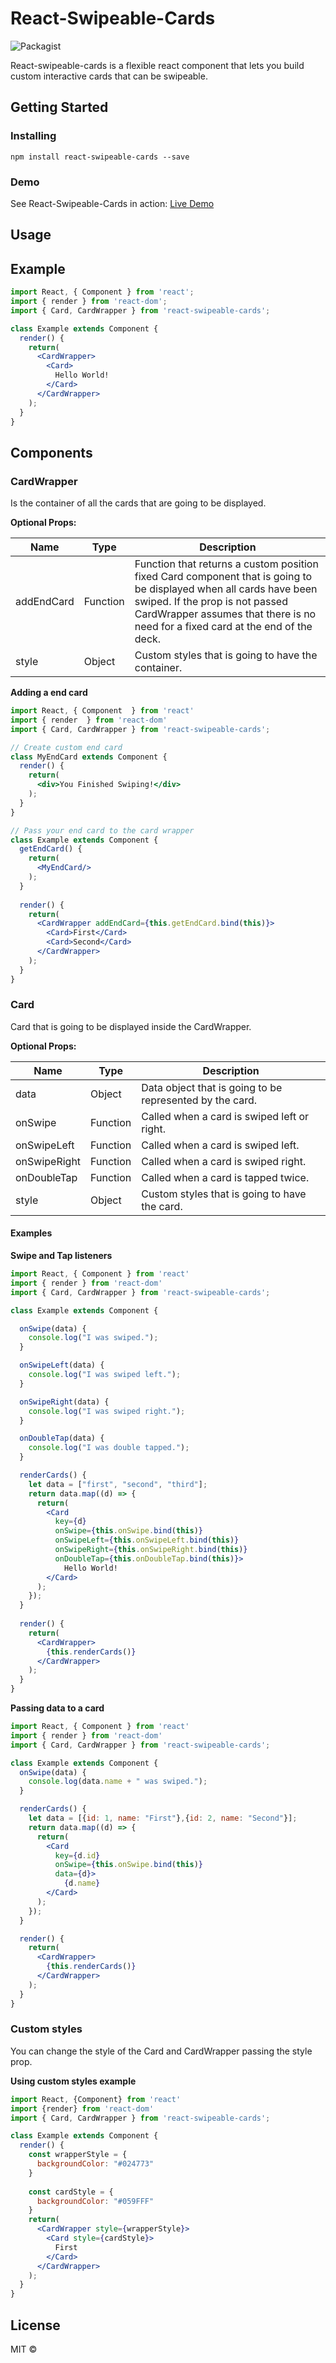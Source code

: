# React-Swipeable-Cards

![Packagist](https://img.shields.io/packagist/l/doctrine/orm.svg)

React-swipeable-cards is a flexible react component that lets you build custom interactive cards that can be swipeable.

## Getting Started

### Installing

````
npm install react-swipeable-cards --save
````

### Demo

See React-Swipeable-Cards in action: [Live Demo](https://ravelinx22.github.io/react-swipeable-cards/)

## Usage

## Example

```jsx
import React, { Component } from 'react';
import { render } from 'react-dom';
import { Card, CardWrapper } from 'react-swipeable-cards';

class Example extends Component {
  render() {
    return(
      <CardWrapper>
        <Card>
          Hello World!
        </Card>
      </CardWrapper>
    );
  }
}
```

## Components

### CardWrapper

Is the container of all the cards that are going to be displayed.

**Optional Props:**

| Name       | Type     | Description                                                                                                                                                                                                                              |
|------------|----------|------------------------------------------------------------------------------------------------------------------------------------------------------------------------------------------------------------------------------------------|
| addEndCard | Function | Function that returns a custom position fixed Card component that is going to be displayed when all cards have been swiped. If the prop is not passed CardWrapper assumes that there is no need for a fixed card at the end of the deck. |
| style      | Object   | Custom styles that is going to have the container.                                                                                                                                                                                       |

**Adding a end card**

```jsx
import React, { Component  } from 'react'
import { render  } from 'react-dom'
import { Card, CardWrapper } from 'react-swipeable-cards';

// Create custom end card
class MyEndCard extends Component {
  render() {
    return(
      <div>You Finished Swiping!</div>
    );
  }
}

// Pass your end card to the card wrapper
class Example extends Component {
  getEndCard() {
    return(
      <MyEndCard/>
    );
  }
  
  render() {
    return(
      <CardWrapper addEndCard={this.getEndCard.bind(this)}>
        <Card>First</Card>
        <Card>Second</Card>
      </CardWrapper>
    );
  }
}
```

### Card

Card that is going to be displayed inside the CardWrapper.

**Optional Props:**

| Name         | Type     | Description                                              |
|--------------|----------|----------------------------------------------------------|
| data         | Object   | Data object that is going to be represented by the card. |
| onSwipe      | Function | Called when a card is swiped left or right.              |
| onSwipeLeft  | Function | Called when a card is swiped left.                       |
| onSwipeRight | Function | Called when a card is swiped right.                      |
| onDoubleTap  | Function | Called when a card is tapped twice.                       |
| style        | Object   | Custom styles that is going to have the card.            |

#### Examples

**Swipe and Tap listeners**

```jsx
import React, { Component } from 'react'
import { render } from 'react-dom'
import { Card, CardWrapper } from 'react-swipeable-cards';

class Example extends Component {

  onSwipe(data) {
    console.log("I was swiped.");
  }

  onSwipeLeft(data) {
    console.log("I was swiped left.");
  }

  onSwipeRight(data) {
    console.log("I was swiped right.");
  }

  onDoubleTap(data) {
    console.log("I was double tapped.");
  }

  renderCards() {
    let data = ["first", "second", "third"];
    return data.map((d) => {
      return(
        <Card
          key={d}
          onSwipe={this.onSwipe.bind(this)}
          onSwipeLeft={this.onSwipeLeft.bind(this)}
          onSwipeRight={this.onSwipeRight.bind(this)}
          onDoubleTap={this.onDoubleTap.bind(this)}>
            Hello World!
        </Card>
      );
    });
  }
  
  render() {
    return(
      <CardWrapper>
        {this.renderCards()}
      </CardWrapper>
    );
  }
}
```

**Passing data to a card**

```jsx
import React, { Component } from 'react'
import { render } from 'react-dom'
import { Card, CardWrapper } from 'react-swipeable-cards';

class Example extends Component {
  onSwipe(data) {
    console.log(data.name + " was swiped.");
  }

  renderCards() {
    let data = [{id: 1, name: "First"},{id: 2, name: "Second"}];
    return data.map((d) => {
      return(
        <Card
          key={d.id}
          onSwipe={this.onSwipe.bind(this)}
          data={d}>
            {d.name}
        </Card>
      );
    });
  }

  render() {
    return(
      <CardWrapper>
        {this.renderCards()}
      </CardWrapper>
    );
  }
}
```

### Custom styles

You can change the style of the Card and CardWrapper passing the style prop.

**Using custom styles example**

```jsx
import React, {Component} from 'react'
import {render} from 'react-dom'
import { Card, CardWrapper } from 'react-swipeable-cards';

class Example extends Component {
  render() {
    const wrapperStyle = {
      backgroundColor: "#024773"
    }
    
    const cardStyle = {
      backgroundColor: "#059FFF"
    }
    return(
      <CardWrapper style={wrapperStyle}>
        <Card style={cardStyle}>
          First
        </Card>
      </CardWrapper>
    );
  }
}
```

## License

MIT ©
